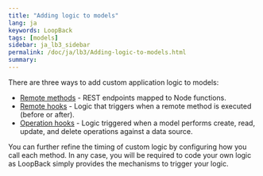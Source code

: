 ```yaml
---
title: "Adding logic to models"
lang: ja
keywords: LoopBack
tags: [models]
sidebar: ja_lb3_sidebar
permalink: /doc/ja/lb3/Adding-logic-to-models.html
summary:
---
```

There are three ways to add custom application logic to models:

* [Remote methods](Remote-methods.html) - REST endpoints mapped to Node functions.
* [Remote hooks](Remote-hooks.html) - Logic that triggers when a remote method is executed (before or after).
* [Operation hooks](Operation-hooks.html) - Logic triggered when a model performs create, read, update, and delete operations against a data source.

You can further refine the timing of custom logic by configuring how you call each method.
In any case, you will be required to code your own logic as LoopBack simply provides the mechanisms to trigger your logic.
